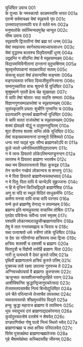 युधिष्ठिर उवाच	001  
के पूज्याः के नमस्कार्याः कान्नमस्यसि भारत	001a  
एतन्मे सर्वमाचक्ष्व येषां स्पृहयसे नृप	001c  
उत्तमापद्गतस्यापि यत्र ते वर्तते मनः	002a  
मनुष्यलोके सर्वस्मिन्यदमुत्रेह चाप्युत	002c  
भीष्म उवाच	003  
स्पृहयामि द्विजातीनां येषां ब्रह्म परं धनम्	003a  
येषां स्वप्रत्ययः स्वर्गस्तपःस्वाध्यायसाधनः	003c  
येषां वृद्धाश्च बालाश्च पितृपैतामहीं धुरम्	004a  
उद्वहन्ति न सीदन्ति तेषां वै स्पृहयाम्यहम्	004c  
विद्यास्वभिविनीतानां दान्तानां मृदुभाषिणाम्	005a  
श्रुतवृत्तोपपन्नानां सदाक्षरविदां सताम्	005c  
संसत्सु वदतां येषां हंसानामिव सङ्घशः	006a  
मङ्गल्यरूपा रुचिरा दिव्यजीमूतनिःस्वनाः	006c  
सम्यगुच्चारिता वाचः श्रूयन्ते हि युधिष्ठिर	007a  
शुश्रूषमाणे नृपतौ प्रेत्य चेह सुखावहाः	007c  
ये चापि तेषां श्रोतारः सदा सदसि सम्मताः	008a  
विज्ञानगुणसम्पन्नास्तेषां च स्पृहयाम्यहम्	008c  
सुसंस्कृतानि प्रयताः शुचीनि गुणवन्ति च	009a  
ददत्यन्नानि तृप्त्यर्थं ब्राह्मणेभ्यो युधिष्ठिर	009c  
ये चापि सततं राजंस्तेषां च स्पृहयाम्यहम्	009e  
शक्यं ह्येवाहवे योद्धुं न दातुमनसूयितम्	010a  
शूरा वीराश्च शतशः सन्ति लोके युधिष्ठिर	010c  
तेषां सङ्ख्यायमानानां दानशूरो विशिष्यते	010e  
धन्यः स्यां यद्यहं भूयः सौम्य ब्राह्मणकोऽपि वा	011a  
कुले जातो धर्मगतिस्तपोविद्यापरायणः	011c  
न मे त्वत्तः प्रियतरो लोकेऽस्मिन्पाण्डुनन्दन	012a  
त्वत्तश्च मे प्रियतरा ब्राह्मणा भरतर्षभ	012c  
यथा मम प्रियतरास्त्वत्तो विप्राः कुरूद्वह	013a  
तेन सत्येन गच्छेयं लोकान्यत्र स शन्तनुः	013c  
न मे पिता प्रियतरो ब्राह्मणेभ्यस्तथाभवत्	014a  
न मे पितुः पिता वापि ये चान्येऽपि सुहृज्जनाः	014c  
न हि मे वृजिनं किञ्चिद्विद्यते ब्राह्मणेष्विह	015a  
अणु वा यदि वा स्थूलं विदितं साधुकर्मभिः	015c  
कर्मणा मनसा वापि वाचा वापि परन्तप	016a  
यन्मे कृतं ब्राह्मणेषु तेनाद्य न तपाम्यहम्	016c  
ब्रह्मण्य इति मामाहुस्तया वाचास्मि तोषितः	017a  
एतदेव पवित्रेभ्यः सर्वेभ्यः परमं स्मृतम्	017c  
पश्यामि लोकानमलाञ्छुचीन्ब्राह्मणयायिनः	018a  
तेषु मे तात गन्तव्यमह्नाय च चिराय च	018c  
यथा पत्याश्रयो धर्मः स्त्रीणां लोके युधिष्ठिर	019a  
स देवः सा गतिर्नान्या क्षत्रियस्य तथा द्विजाः	019c  
क्षत्रियः शतवर्षी च दशवर्षी च ब्राह्मणः	020a  
पितापुत्रौ च विज्ञेयौ तयोर्हि ब्राह्मणः पिता	020c  
नारी तु पत्यभावे वै देवरं कुरुते पतिम्	021a  
पृथिवी ब्राह्मणालाभे क्षत्रियं कुरुते पतिम्	021c  
पुत्रवच्च ततो रक्ष्या उपास्या गुरुवच्च ते	022a  
अग्निवच्चोपचर्या वै ब्राह्मणाः कुरुसत्तम	022c  
ऋजून्सतः सत्यशीलान्सर्वभूतहिते रतान्	023a  
आशीविषानिव क्रुद्धान्द्विजानुपचरेत्सदा	023c  
तेजसस्तपसश्चैव नित्यं बिभ्येद्युधिष्ठिर	024a  
उभे चैते परित्याज्ये तेजश्चैव तपस्तथा	024c  
व्यवसायस्तयोः शीघ्रमुभयोरेव विद्यते	025a  
हन्युः क्रुद्धा महाराज ब्राह्मणा ये तपस्विनः	025c  
भूयः स्यादुभयं दत्तं ब्राह्मणाद्यदकोपनात्	026a  
कुर्यादुभयतःशेषं दत्तशेषं न शेषयेत्	026c  
दण्डपाणिर्यथा गोषु पालो नित्यं स्थिरो भवेत्	027a  
ब्राह्मणान्ब्रह्म च तथा क्षत्रियः परिपालयेत्	027c  
पितेव पुत्रान्रक्षेथा ब्राह्मणान्ब्रह्मतेजसः	028a  
गृहे चैषामवेक्षेथाः कच्चिदस्तीह जीवनम्	028c  
